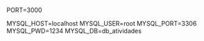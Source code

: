 

PORT=3000


MYSQL_HOST=localhost
MYSQL_USER=root
MYSQL_PORT=3306
MYSQL_PWD=1234
MYSQL_DB=db_atividades
